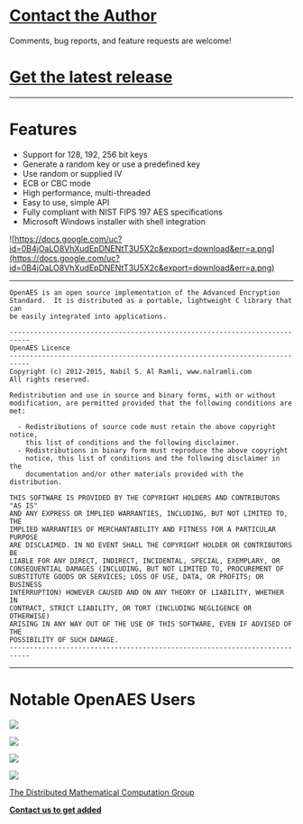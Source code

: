 # [Contact the Author](mailto:nabilalramli@gmail.com) #
Comments, bug reports, and feature requests are welcome!

# [Get the latest release](http://nalramli.com/OpenAES) #

---

# Features #

  * Support for 128, 192, 256 bit keys
  * Generate a random key or use a predefined key
  * Use random or supplied IV
  * ECB or CBC mode
  * High performance, multi-threaded
  * Easy to use, simple API
  * Fully compliant with NIST FIPS 197 AES specifications
  * Microsoft Windows installer with shell integration

![https://docs.google.com/uc?id=0B4jOaLO8VhXudEpDNENtT3U5X2c&export=download&err=a.png](https://docs.google.com/uc?id=0B4jOaLO8VhXudEpDNENtT3U5X2c&export=download&err=a.png)

---

```
OpenAES is an open source implementation of the Advanced Encryption
Standard.  It is distributed as a portable, lightweight C library that can
be easily integrated into applications.

---------------------------------------------------------------------------
OpenAES Licence
---------------------------------------------------------------------------
Copyright (c) 2012-2015, Nabil S. Al Ramli, www.nalramli.com
All rights reserved.

Redistribution and use in source and binary forms, with or without
modification, are permitted provided that the following conditions are met:

  - Redistributions of source code must retain the above copyright notice,
    this list of conditions and the following disclaimer.
  - Redistributions in binary form must reproduce the above copyright
    notice, this list of conditions and the following disclaimer in the
    documentation and/or other materials provided with the distribution.

THIS SOFTWARE IS PROVIDED BY THE COPYRIGHT HOLDERS AND CONTRIBUTORS "AS IS"
AND ANY EXPRESS OR IMPLIED WARRANTIES, INCLUDING, BUT NOT LIMITED TO, THE
IMPLIED WARRANTIES OF MERCHANTABILITY AND FITNESS FOR A PARTICULAR PURPOSE
ARE DISCLAIMED. IN NO EVENT SHALL THE COPYRIGHT HOLDER OR CONTRIBUTORS BE
LIABLE FOR ANY DIRECT, INDIRECT, INCIDENTAL, SPECIAL, EXEMPLARY, OR
CONSEQUENTIAL DAMAGES (INCLUDING, BUT NOT LIMITED TO, PROCUREMENT OF
SUBSTITUTE GOODS OR SERVICES; LOSS OF USE, DATA, OR PROFITS; OR BUSINESS
INTERRUPTION) HOWEVER CAUSED AND ON ANY THEORY OF LIABILITY, WHETHER IN
CONTRACT, STRICT LIABILITY, OR TORT (INCLUDING NEGLIGENCE OR OTHERWISE)
ARISING IN ANY WAY OUT OF THE USE OF THIS SOFTWARE, EVEN IF ADVISED OF THE
POSSIBILITY OF SUCH DAMAGE.
---------------------------------------------------------------------------
```

---

# Notable OpenAES Users #

[![](http://www.eclipse.org/eclipse.org-common/themes/Nova/images/eclipse.png)](http://www.eclipse.org)

[![](https://mozorg.cdn.mozilla.net/media/img/sandstone/header-mozilla-stone.5a157cb2c70c.png)](http://www.mozilla.org)

[![](http://teamw.in/public/img/teamwin-logo.png)](http://teamw.in)

[![](http://www.unicommllc.com/wp-content/uploads/2013/06/New-Unicomm-Logo_salmon_orange_RECOMMENDATION4-300x85.png)](http://www.unicommllc.com)

[The Distributed Mathematical Computation Group](http://www.distmathcomp.org)

**[Contact us to get added](mailto:nabilalramli@gmail.com)**
